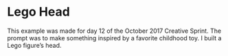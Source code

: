 # Lego Head

This example was made for day 12 of the October 2017 Creative Sprint. The prompt was to make something inspired by a favorite childhood toy. I built a Lego figure’s head.
